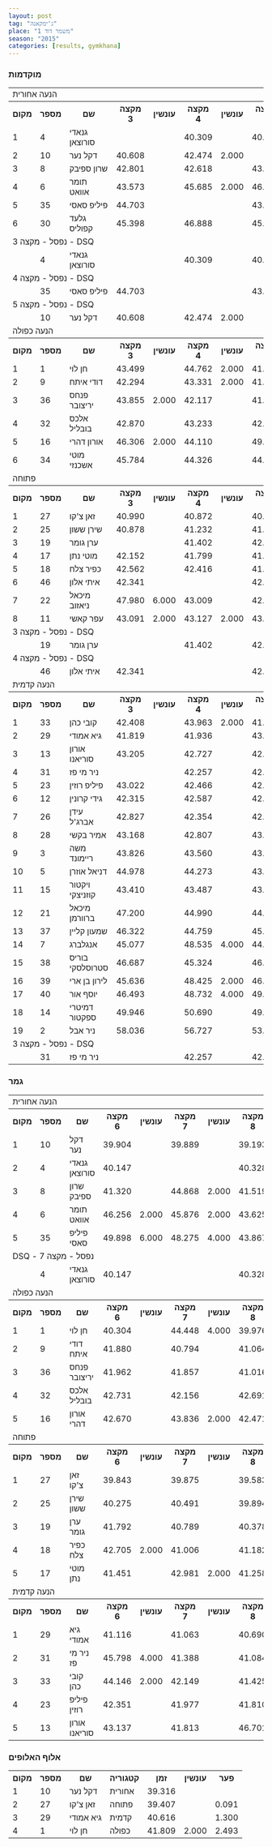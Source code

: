 ```yaml
---
layout: post
tag: "ג'ימקאנה"
place: "משמר דוד 1"
season: "2015"
categories: [results, gymkhana]
---
```

<h3>מוקדמות</h3>
<table class="line_color big_table">
<tr>
    <td colspan="99" class="title_font">הנעה אחורית</td>
</tr>
<tr class="rnkh_bkcolor">
    <th class="rnkh_font">מקום</th>
    <th class="rnkh_font">מספר</th>
    <th class="rnkh_font">שם</th>
    <th class="rnkh_font">מקצה 3</th>
    <th class="rnkh_font">עונשין</th>
    <th class="rnkh_font">מקצה 4</th>
    <th class="rnkh_font">עונשין</th>
    <th class="rnkh_font">מקצה 5</th>
    <th class="rnkh_font">עונשין</th>
    <th class="rnkh_font">זמן</th>
    <th class="rnkh_font">פער</th>
</tr>
<tr class="rnk_bkcolor">
    <td class="rnk_font">1</td>
    <td class="rnk_font">4</td>
    <td class="rnk_font">גנאדי סורוצאן</td>
    <td class="rnk_font"></td>
    <td class="rnk_font"></td>
    <td class="rnk_font">40.309</td>
    <td class="rnk_font"></td>
    <td class="rnk_font">40.511</td>
    <td class="rnk_font"></td>
    <td class="rnk_font">40.309</td>
    <td class="rnk_font"></td>
</tr>
<tr class="rnk_bkcolor">
    <td class="rnk_font">2</td>
    <td class="rnk_font">10</td>
    <td class="rnk_font">דקל נער</td>
    <td class="rnk_font">40.608</td>
    <td class="rnk_font"></td>
    <td class="rnk_font">42.474</td>
    <td class="rnk_font">2.000</td>
    <td class="rnk_font"></td>
    <td class="rnk_font"></td>
    <td class="rnk_font">40.608</td>
    <td class="rnk_font">0.299</td>
</tr>
<tr class="rnk_bkcolor">
    <td class="rnk_font">3</td>
    <td class="rnk_font">8</td>
    <td class="rnk_font">שרון ספיבק</td>
    <td class="rnk_font">42.801</td>
    <td class="rnk_font"></td>
    <td class="rnk_font">42.618</td>
    <td class="rnk_font"></td>
    <td class="rnk_font">43.332</td>
    <td class="rnk_font">2.000</td>
    <td class="rnk_font">42.618</td>
    <td class="rnk_font">2.309</td>
</tr>
<tr class="rnk_bkcolor">
    <td class="rnk_font">4</td>
    <td class="rnk_font">6</td>
    <td class="rnk_font">תומר אוואט</td>
    <td class="rnk_font">43.573</td>
    <td class="rnk_font"></td>
    <td class="rnk_font">45.685</td>
    <td class="rnk_font">2.000</td>
    <td class="rnk_font">46.346</td>
    <td class="rnk_font">2.000</td>
    <td class="rnk_font">43.573</td>
    <td class="rnk_font">3.264</td>
</tr>
<tr class="rnk_bkcolor">
    <td class="rnk_font">5</td>
    <td class="rnk_font">35</td>
    <td class="rnk_font">פיליפ סאסי</td>
    <td class="rnk_font">44.703</td>
    <td class="rnk_font"></td>
    <td class="rnk_font"></td>
    <td class="rnk_font"></td>
    <td class="rnk_font">43.998</td>
    <td class="rnk_font"></td>
    <td class="rnk_font">43.998</td>
    <td class="rnk_font">3.689</td>
</tr>
<tr class="rnk_bkcolor">
    <td class="rnk_font">6</td>
    <td class="rnk_font">30</td>
    <td class="rnk_font">גלעד קפוליס</td>
    <td class="rnk_font">45.398</td>
    <td class="rnk_font"></td>
    <td class="rnk_font">46.888</td>
    <td class="rnk_font"></td>
    <td class="rnk_font">45.884</td>
    <td class="rnk_font"></td>
    <td class="rnk_font">45.398</td>
    <td class="rnk_font">5.089</td>
</tr>
<tr>
    <td colspan="99" class="subtitle_font">נפסל - מקצה 3 - DSQ</td>
</tr>
<tr class="rnk_bkcolor">
    <td class="rnk_font"></td>
    <td class="rnk_font">4</td>
    <td class="rnk_font">גנאדי סורוצאן</td>
    <td class="rnk_font"></td>
    <td class="rnk_font"></td>
    <td class="rnk_font">40.309</td>
    <td class="rnk_font"></td>
    <td class="rnk_font">40.511</td>
    <td class="rnk_font"></td>
    <td class="rnk_font"></td>
    <td class="rnk_font"></td>
</tr>
<tr>
    <td colspan="99" class="subtitle_font">נפסל - מקצה 4 - DSQ</td>
</tr>
<tr class="rnk_bkcolor">
    <td class="rnk_font"></td>
    <td class="rnk_font">35</td>
    <td class="rnk_font">פיליפ סאסי</td>
    <td class="rnk_font">44.703</td>
    <td class="rnk_font"></td>
    <td class="rnk_font"></td>
    <td class="rnk_font"></td>
    <td class="rnk_font">43.998</td>
    <td class="rnk_font"></td>
    <td class="rnk_font"></td>
    <td class="rnk_font"></td>
</tr>
<tr>
    <td colspan="99" class="subtitle_font">נפסל - מקצה 5 - DSQ</td>
</tr>

<tr class="rnk_bkcolor">
    <td class="rnk_font"></td>
    <td class="rnk_font">10</td>
    <td class="rnk_font">דקל נער</td>
    <td class="rnk_font">40.608</td>
    <td class="rnk_font"></td>
    <td class="rnk_font">42.474</td>
    <td class="rnk_font">2.000</td>
    <td class="rnk_font"></td>
    <td class="rnk_font"></td>
    <td class="rnk_font"></td>
    <td class="rnk_font"></td>
</tr>
<tr>
    <td colspan="99" class="title_font">הנעה כפולה</td>
</tr>
<tr class="rnkh_bkcolor">
    <th class="rnkh_font">מקום</th>
    <th class="rnkh_font">מספר</th>
    <th class="rnkh_font">שם</th>
    <th class="rnkh_font">מקצה 3</th>
    <th class="rnkh_font">עונשין</th>
    <th class="rnkh_font">מקצה 4</th>
    <th class="rnkh_font">עונשין</th>
    <th class="rnkh_font">מקצה 5</th>
    <th class="rnkh_font">עונשין</th>
    <th class="rnkh_font">זמן</th>
    <th class="rnkh_font">פער</th>
</tr>
<tr class="rnk_bkcolor">
    <td class="rnk_font">1</td>
    <td class="rnk_font">1</td>
    <td class="rnk_font">חן לוי</td>
    <td class="rnk_font">43.499</td>
    <td class="rnk_font"></td>
    <td class="rnk_font">44.762</td>
    <td class="rnk_font">2.000</td>
    <td class="rnk_font">41.563</td>
    <td class="rnk_font"></td>
    <td class="rnk_font">41.563</td>
    <td class="rnk_font"></td>
</tr>
<tr class="rnk_bkcolor">
    <td class="rnk_font">2</td>
    <td class="rnk_font">9</td>
    <td class="rnk_font">דודי איתח</td>
    <td class="rnk_font">42.294</td>
    <td class="rnk_font"></td>
    <td class="rnk_font">43.331</td>
    <td class="rnk_font">2.000</td>
    <td class="rnk_font">41.609</td>
    <td class="rnk_font"></td>
    <td class="rnk_font">41.609</td>
    <td class="rnk_font">0.046</td>
</tr>
<tr class="rnk_bkcolor">
    <td class="rnk_font">3</td>
    <td class="rnk_font">36</td>
    <td class="rnk_font">פנחס יריצובר</td>
    <td class="rnk_font">43.855</td>
    <td class="rnk_font">2.000</td>
    <td class="rnk_font">42.117</td>
    <td class="rnk_font"></td>
    <td class="rnk_font">41.985</td>
    <td class="rnk_font"></td>
    <td class="rnk_font">41.985</td>
    <td class="rnk_font">0.422</td>
</tr>
<tr class="rnk_bkcolor">
    <td class="rnk_font">4</td>
    <td class="rnk_font">32</td>
    <td class="rnk_font">אלכס בובליל</td>
    <td class="rnk_font">42.870</td>
    <td class="rnk_font"></td>
    <td class="rnk_font">43.233</td>
    <td class="rnk_font"></td>
    <td class="rnk_font">42.710</td>
    <td class="rnk_font"></td>
    <td class="rnk_font">42.710</td>
    <td class="rnk_font">1.147</td>
</tr>
<tr class="rnk_bkcolor">
    <td class="rnk_font">5</td>
    <td class="rnk_font">16</td>
    <td class="rnk_font">אורון דהרי</td>
    <td class="rnk_font">46.306</td>
    <td class="rnk_font">2.000</td>
    <td class="rnk_font">44.110</td>
    <td class="rnk_font"></td>
    <td class="rnk_font">49.121</td>
    <td class="rnk_font">4.000</td>
    <td class="rnk_font">44.110</td>
    <td class="rnk_font">2.547</td>
</tr>
<tr class="rnk_bkcolor">
    <td class="rnk_font">6</td>
    <td class="rnk_font">34</td>
    <td class="rnk_font">מוטי אשכנזי</td>
    <td class="rnk_font">45.784</td>
    <td class="rnk_font"></td>
    <td class="rnk_font">44.326</td>
    <td class="rnk_font"></td>
    <td class="rnk_font">44.237</td>
    <td class="rnk_font"></td>
    <td class="rnk_font">44.237</td>
    <td class="rnk_font">2.674</td>
</tr>
<tr>
    <td colspan="99" class="title_font">פתוחה</td>
</tr>
<tr class="rnkh_bkcolor">
    <th class="rnkh_font">מקום</th>
    <th class="rnkh_font">מספר</th>
    <th class="rnkh_font">שם</th>
    <th class="rnkh_font">מקצה 3</th>
    <th class="rnkh_font">עונשין</th>
    <th class="rnkh_font">מקצה 4</th>
    <th class="rnkh_font">עונשין</th>
    <th class="rnkh_font">מקצה 5</th>
    <th class="rnkh_font">עונשין</th>
    <th class="rnkh_font">זמן</th>
    <th class="rnkh_font">פער</th>
</tr>
<tr class="rnk_bkcolor">
    <td class="rnk_font">1</td>
    <td class="rnk_font">27</td>
    <td class="rnk_font">זאן צ'קו</td>
    <td class="rnk_font">40.990</td>
    <td class="rnk_font"></td>
    <td class="rnk_font">40.872</td>
    <td class="rnk_font"></td>
    <td class="rnk_font">40.454</td>
    <td class="rnk_font"></td>
    <td class="rnk_font">40.454</td>
    <td class="rnk_font"></td>
</tr>
<tr class="rnk_bkcolor">
    <td class="rnk_font">2</td>
    <td class="rnk_font">25</td>
    <td class="rnk_font">שירן ששון</td>
    <td class="rnk_font">40.878</td>
    <td class="rnk_font"></td>
    <td class="rnk_font">41.232</td>
    <td class="rnk_font"></td>
    <td class="rnk_font">41.226</td>
    <td class="rnk_font"></td>
    <td class="rnk_font">40.878</td>
    <td class="rnk_font">0.424</td>
</tr>
<tr class="rnk_bkcolor">
    <td class="rnk_font">3</td>
    <td class="rnk_font">19</td>
    <td class="rnk_font">ערן גומר</td>
    <td class="rnk_font"></td>
    <td class="rnk_font"></td>
    <td class="rnk_font">41.402</td>
    <td class="rnk_font"></td>
    <td class="rnk_font">42.149</td>
    <td class="rnk_font"></td>
    <td class="rnk_font">41.402</td>
    <td class="rnk_font">0.948</td>
</tr>
<tr class="rnk_bkcolor">
    <td class="rnk_font">4</td>
    <td class="rnk_font">17</td>
    <td class="rnk_font">מוטי נתן</td>
    <td class="rnk_font">42.152</td>
    <td class="rnk_font"></td>
    <td class="rnk_font">41.799</td>
    <td class="rnk_font"></td>
    <td class="rnk_font">41.739</td>
    <td class="rnk_font"></td>
    <td class="rnk_font">41.739</td>
    <td class="rnk_font">1.285</td>
</tr>
<tr class="rnk_bkcolor">
    <td class="rnk_font">5</td>
    <td class="rnk_font">18</td>
    <td class="rnk_font">כפיר צלח</td>
    <td class="rnk_font">42.562</td>
    <td class="rnk_font"></td>
    <td class="rnk_font">42.416</td>
    <td class="rnk_font"></td>
    <td class="rnk_font">41.776</td>
    <td class="rnk_font"></td>
    <td class="rnk_font">41.776</td>
    <td class="rnk_font">1.322</td>
</tr>
<tr class="rnk_bkcolor">
    <td class="rnk_font">6</td>
    <td class="rnk_font">46</td>
    <td class="rnk_font">איתי אלון</td>
    <td class="rnk_font">42.341</td>
    <td class="rnk_font"></td>
    <td class="rnk_font"></td>
    <td class="rnk_font"></td>
    <td class="rnk_font">42.059</td>
    <td class="rnk_font"></td>
    <td class="rnk_font">42.059</td>
    <td class="rnk_font">1.605</td>
</tr>
<tr class="rnk_bkcolor">
    <td class="rnk_font">7</td>
    <td class="rnk_font">22</td>
    <td class="rnk_font">מיכאל ניאזוב</td>
    <td class="rnk_font">47.980</td>
    <td class="rnk_font">6.000</td>
    <td class="rnk_font">43.009</td>
    <td class="rnk_font"></td>
    <td class="rnk_font">42.541</td>
    <td class="rnk_font"></td>
    <td class="rnk_font">42.541</td>
    <td class="rnk_font">2.087</td>
</tr>
<tr class="rnk_bkcolor">
    <td class="rnk_font">8</td>
    <td class="rnk_font">11</td>
    <td class="rnk_font">עפר קאשי</td>
    <td class="rnk_font">43.091</td>
    <td class="rnk_font">2.000</td>
    <td class="rnk_font">43.127</td>
    <td class="rnk_font">2.000</td>
    <td class="rnk_font">43.579</td>
    <td class="rnk_font">2.000</td>
    <td class="rnk_font">43.091</td>
    <td class="rnk_font">2.637</td>
</tr>
<tr>
    <td colspan="99" class="subtitle_font">נפסל - מקצה 3 - DSQ</td>
</tr>
<tr class="rnk_bkcolor">
    <td class="rnk_font"></td>
    <td class="rnk_font">19</td>
    <td class="rnk_font">ערן גומר</td>
    <td class="rnk_font"></td>
    <td class="rnk_font"></td>
    <td class="rnk_font">41.402</td>
    <td class="rnk_font"></td>
    <td class="rnk_font">42.149</td>
    <td class="rnk_font"></td>
    <td class="rnk_font"></td>
    <td class="rnk_font"></td>
</tr>
<tr>
    <td colspan="99" class="subtitle_font">נפסל - מקצה 4 - DSQ</td>
</tr>
<tr class="rnk_bkcolor">
    <td class="rnk_font"></td>
    <td class="rnk_font">46</td>
    <td class="rnk_font">איתי אלון</td>
    <td class="rnk_font">42.341</td>
    <td class="rnk_font"></td>
    <td class="rnk_font"></td>
    <td class="rnk_font"></td>
    <td class="rnk_font">42.059</td>
    <td class="rnk_font"></td>
    <td class="rnk_font"></td>
    <td class="rnk_font"></td>
</tr>
<tr>
    <td colspan="99" class="title_font">הנעה קדמית</td>
</tr>
<tr class="rnkh_bkcolor">
    <th class="rnkh_font">מקום</th>
    <th class="rnkh_font">מספר</th>
    <th class="rnkh_font">שם</th>
    <th class="rnkh_font">מקצה 3</th>
    <th class="rnkh_font">עונשין</th>
    <th class="rnkh_font">מקצה 4</th>
    <th class="rnkh_font">עונשין</th>
    <th class="rnkh_font">מקצה 5</th>
    <th class="rnkh_font">עונשין</th>
    <th class="rnkh_font">זמן</th>
    <th class="rnkh_font">פער</th>
</tr>
<tr class="rnk_bkcolor">
    <td class="rnk_font">1</td>
    <td class="rnk_font">33</td>
    <td class="rnk_font">קובי כהן</td>
    <td class="rnk_font">42.408</td>
    <td class="rnk_font"></td>
    <td class="rnk_font">43.963</td>
    <td class="rnk_font">2.000</td>
    <td class="rnk_font">41.443</td>
    <td class="rnk_font"></td>
    <td class="rnk_font">41.443</td>
    <td class="rnk_font"></td>
</tr>
<tr class="rnk_bkcolor">
    <td class="rnk_font">2</td>
    <td class="rnk_font">29</td>
    <td class="rnk_font">גיא אמודי</td>
    <td class="rnk_font">41.819</td>
    <td class="rnk_font"></td>
    <td class="rnk_font">41.936</td>
    <td class="rnk_font"></td>
    <td class="rnk_font">43.619</td>
    <td class="rnk_font">2.000</td>
    <td class="rnk_font">41.819</td>
    <td class="rnk_font">0.376</td>
</tr>
<tr class="rnk_bkcolor">
    <td class="rnk_font">3</td>
    <td class="rnk_font">13</td>
    <td class="rnk_font">אורון סוריאנו</td>
    <td class="rnk_font">43.205</td>
    <td class="rnk_font"></td>
    <td class="rnk_font">42.727</td>
    <td class="rnk_font"></td>
    <td class="rnk_font">42.225</td>
    <td class="rnk_font"></td>
    <td class="rnk_font">42.225</td>
    <td class="rnk_font">0.782</td>
</tr>
<tr class="rnk_bkcolor">
    <td class="rnk_font">4</td>
    <td class="rnk_font">31</td>
    <td class="rnk_font">ניר מי פז</td>
    <td class="rnk_font"></td>
    <td class="rnk_font"></td>
    <td class="rnk_font">42.257</td>
    <td class="rnk_font"></td>
    <td class="rnk_font">42.386</td>
    <td class="rnk_font"></td>
    <td class="rnk_font">42.257</td>
    <td class="rnk_font">0.814</td>
</tr>
<tr class="rnk_bkcolor">
    <td class="rnk_font">5</td>
    <td class="rnk_font">23</td>
    <td class="rnk_font">פיליפ רוזין</td>
    <td class="rnk_font">43.022</td>
    <td class="rnk_font"></td>
    <td class="rnk_font">42.466</td>
    <td class="rnk_font"></td>
    <td class="rnk_font">42.270</td>
    <td class="rnk_font"></td>
    <td class="rnk_font">42.270</td>
    <td class="rnk_font">0.827</td>
</tr>
<tr class="rnk_bkcolor">
    <td class="rnk_font">6</td>
    <td class="rnk_font">12</td>
    <td class="rnk_font">גידי קרונין</td>
    <td class="rnk_font">42.315</td>
    <td class="rnk_font"></td>
    <td class="rnk_font">42.587</td>
    <td class="rnk_font"></td>
    <td class="rnk_font">42.435</td>
    <td class="rnk_font"></td>
    <td class="rnk_font">42.315</td>
    <td class="rnk_font">0.872</td>
</tr>
<tr class="rnk_bkcolor">
    <td class="rnk_font">7</td>
    <td class="rnk_font">26</td>
    <td class="rnk_font">עידן אברג'ל</td>
    <td class="rnk_font">42.827</td>
    <td class="rnk_font"></td>
    <td class="rnk_font">42.354</td>
    <td class="rnk_font"></td>
    <td class="rnk_font">42.435</td>
    <td class="rnk_font"></td>
    <td class="rnk_font">42.354</td>
    <td class="rnk_font">0.911</td>
</tr>
<tr class="rnk_bkcolor">
    <td class="rnk_font">8</td>
    <td class="rnk_font">28</td>
    <td class="rnk_font">אמיר בקשי</td>
    <td class="rnk_font">43.168</td>
    <td class="rnk_font"></td>
    <td class="rnk_font">42.807</td>
    <td class="rnk_font"></td>
    <td class="rnk_font">43.529</td>
    <td class="rnk_font"></td>
    <td class="rnk_font">42.807</td>
    <td class="rnk_font">1.364</td>
</tr>
<tr class="rnk_bkcolor">
    <td class="rnk_font">9</td>
    <td class="rnk_font">3</td>
    <td class="rnk_font">משה ריימונד</td>
    <td class="rnk_font">43.826</td>
    <td class="rnk_font"></td>
    <td class="rnk_font">43.560</td>
    <td class="rnk_font"></td>
    <td class="rnk_font">43.355</td>
    <td class="rnk_font"></td>
    <td class="rnk_font">43.355</td>
    <td class="rnk_font">1.912</td>
</tr>
<tr class="rnk_bkcolor">
    <td class="rnk_font">10</td>
    <td class="rnk_font">5</td>
    <td class="rnk_font">דניאל אוזרן</td>
    <td class="rnk_font">44.978</td>
    <td class="rnk_font"></td>
    <td class="rnk_font">44.273</td>
    <td class="rnk_font"></td>
    <td class="rnk_font">43.408</td>
    <td class="rnk_font"></td>
    <td class="rnk_font">43.408</td>
    <td class="rnk_font">1.965</td>
</tr>
<tr class="rnk_bkcolor">
    <td class="rnk_font">11</td>
    <td class="rnk_font">15</td>
    <td class="rnk_font">ויקטור קוזניצקי</td>
    <td class="rnk_font">43.410</td>
    <td class="rnk_font"></td>
    <td class="rnk_font">43.487</td>
    <td class="rnk_font"></td>
    <td class="rnk_font">43.448</td>
    <td class="rnk_font"></td>
    <td class="rnk_font">43.410</td>
    <td class="rnk_font">1.967</td>
</tr>
<tr class="rnk_bkcolor">
    <td class="rnk_font">12</td>
    <td class="rnk_font">21</td>
    <td class="rnk_font">מיכאל ברוורמן</td>
    <td class="rnk_font">47.200</td>
    <td class="rnk_font"></td>
    <td class="rnk_font">44.990</td>
    <td class="rnk_font"></td>
    <td class="rnk_font">44.448</td>
    <td class="rnk_font"></td>
    <td class="rnk_font">44.448</td>
    <td class="rnk_font">3.005</td>
</tr>
<tr class="rnk_bkcolor">
    <td class="rnk_font">13</td>
    <td class="rnk_font">37</td>
    <td class="rnk_font">שמעון קליין</td>
    <td class="rnk_font">46.322</td>
    <td class="rnk_font"></td>
    <td class="rnk_font">44.759</td>
    <td class="rnk_font"></td>
    <td class="rnk_font">45.698</td>
    <td class="rnk_font"></td>
    <td class="rnk_font">44.759</td>
    <td class="rnk_font">3.316</td>
</tr>
<tr class="rnk_bkcolor">
    <td class="rnk_font">14</td>
    <td class="rnk_font">7</td>
    <td class="rnk_font">אנגלברג</td>
    <td class="rnk_font">45.077</td>
    <td class="rnk_font"></td>
    <td class="rnk_font">48.535</td>
    <td class="rnk_font">4.000</td>
    <td class="rnk_font">44.938</td>
    <td class="rnk_font"></td>
    <td class="rnk_font">44.938</td>
    <td class="rnk_font">3.495</td>
</tr>
<tr class="rnk_bkcolor">
    <td class="rnk_font">15</td>
    <td class="rnk_font">38</td>
    <td class="rnk_font">בוריס סטרוסלסקי</td>
    <td class="rnk_font">46.687</td>
    <td class="rnk_font"></td>
    <td class="rnk_font">45.324</td>
    <td class="rnk_font"></td>
    <td class="rnk_font">46.728</td>
    <td class="rnk_font">2.000</td>
    <td class="rnk_font">45.324</td>
    <td class="rnk_font">3.881</td>
</tr>
<tr class="rnk_bkcolor">
    <td class="rnk_font">16</td>
    <td class="rnk_font">39</td>
    <td class="rnk_font">לירון בן ארי</td>
    <td class="rnk_font">45.636</td>
    <td class="rnk_font"></td>
    <td class="rnk_font">48.425</td>
    <td class="rnk_font">2.000</td>
    <td class="rnk_font">46.843</td>
    <td class="rnk_font"></td>
    <td class="rnk_font">45.636</td>
    <td class="rnk_font">4.193</td>
</tr>
<tr class="rnk_bkcolor">
    <td class="rnk_font">17</td>
    <td class="rnk_font">40</td>
    <td class="rnk_font">יוסף אור</td>
    <td class="rnk_font">46.493</td>
    <td class="rnk_font"></td>
    <td class="rnk_font">48.732</td>
    <td class="rnk_font">4.000</td>
    <td class="rnk_font">49.180</td>
    <td class="rnk_font">4.000</td>
    <td class="rnk_font">46.493</td>
    <td class="rnk_font">5.050</td>
</tr>
<tr class="rnk_bkcolor">
    <td class="rnk_font">18</td>
    <td class="rnk_font">14</td>
    <td class="rnk_font">דמיטרי ספקטור</td>
    <td class="rnk_font">49.946</td>
    <td class="rnk_font"></td>
    <td class="rnk_font">50.690</td>
    <td class="rnk_font"></td>
    <td class="rnk_font">49.591</td>
    <td class="rnk_font"></td>
    <td class="rnk_font">49.591</td>
    <td class="rnk_font">8.148</td>
</tr>
<tr class="rnk_bkcolor">
    <td class="rnk_font">19</td>
    <td class="rnk_font">2</td>
    <td class="rnk_font">ניר אבל</td>
    <td class="rnk_font">58.036</td>
    <td class="rnk_font"></td>
    <td class="rnk_font">56.727</td>
    <td class="rnk_font"></td>
    <td class="rnk_font">53.749</td>
    <td class="rnk_font"></td>
    <td class="rnk_font">53.749</td>
    <td class="rnk_font">12.306</td>
</tr>
<tr>
    <td colspan="99" class="subtitle_font">נפסל - מקצה 3 - DSQ</td>
</tr>
<tr class="rnk_bkcolor">
    <td class="rnk_font"></td>
    <td class="rnk_font">31</td>
    <td class="rnk_font">ניר מי פז</td>
    <td class="rnk_font"></td>
    <td class="rnk_font"></td>
    <td class="rnk_font">42.257</td>
    <td class="rnk_font"></td>
    <td class="rnk_font">42.386</td>
    <td class="rnk_font"></td>
    <td class="rnk_font"></td>
    <td class="rnk_font"></td>
</tr>
</table>
<h3>גמר</h3>
<table class="line_color big_table">
<tr>
    <td colspan="99" class="title_font">הנעה אחורית</td>
</tr>
<tr class="rnkh_bkcolor">
    <th class="rnkh_font">מקום</th>
    <th class="rnkh_font">מספר</th>
    <th class="rnkh_font">שם</th>
    <th class="rnkh_font">מקצה 6</th>
    <th class="rnkh_font">עונשין</th>
    <th class="rnkh_font">מקצה 7</th>
    <th class="rnkh_font">עונשין</th>
    <th class="rnkh_font">מקצה 8</th>
    <th class="rnkh_font">עונשין</th>
    <th class="rnkh_font">זמן</th>
    <th class="rnkh_font">פער</th>
</tr>
<tr class="rnk_bkcolor">
    <td class="rnk_font">1</td>
    <td class="rnk_font">10</td>
    <td class="rnk_font">דקל נער</td>
    <td class="rnk_font">39.904</td>
    <td class="rnk_font"></td>
    <td class="rnk_font">39.889</td>
    <td class="rnk_font"></td>
    <td class="rnk_font">39.193</td>
    <td class="rnk_font"></td>
    <td class="rnk_font">39.193</td>
    <td class="rnk_font"></td>
</tr>
<tr class="rnk_bkcolor">
    <td class="rnk_font">2</td>
    <td class="rnk_font">4</td>
    <td class="rnk_font">גנאדי סורוצאן</td>
    <td class="rnk_font">40.147</td>
    <td class="rnk_font"></td>
    <td class="rnk_font"></td>
    <td class="rnk_font"></td>
    <td class="rnk_font">40.328</td>
    <td class="rnk_font"></td>
    <td class="rnk_font">40.147</td>
    <td class="rnk_font">0.954</td>
</tr>
<tr class="rnk_bkcolor">
    <td class="rnk_font">3</td>
    <td class="rnk_font">8</td>
    <td class="rnk_font">שרון ספיבק</td>
    <td class="rnk_font">41.320</td>
    <td class="rnk_font"></td>
    <td class="rnk_font">44.868</td>
    <td class="rnk_font">2.000</td>
    <td class="rnk_font">41.519</td>
    <td class="rnk_font"></td>
    <td class="rnk_font">41.320</td>
    <td class="rnk_font">2.127</td>
</tr>
<tr class="rnk_bkcolor">
    <td class="rnk_font">4</td>
    <td class="rnk_font">6</td>
    <td class="rnk_font">תומר אוואט</td>
    <td class="rnk_font">46.256</td>
    <td class="rnk_font">2.000</td>
    <td class="rnk_font">45.876</td>
    <td class="rnk_font">2.000</td>
    <td class="rnk_font">43.625</td>
    <td class="rnk_font"></td>
    <td class="rnk_font">43.625</td>
    <td class="rnk_font">4.432</td>
</tr>
<tr class="rnk_bkcolor">
    <td class="rnk_font">5</td>
    <td class="rnk_font">35</td>
    <td class="rnk_font">פיליפ סאסי</td>
    <td class="rnk_font">49.898</td>
    <td class="rnk_font">6.000</td>
    <td class="rnk_font">48.275</td>
    <td class="rnk_font">4.000</td>
    <td class="rnk_font">43.867</td>
    <td class="rnk_font"></td>
    <td class="rnk_font">43.867</td>
    <td class="rnk_font">4.674</td>
</tr>
<tr>
    <td colspan="99" class="subtitle_font">DSQ - נפסל - מקצה 7</td>
</tr>
<tr class="rnk_bkcolor">
    <td class="rnk_font"></td>
    <td class="rnk_font">4</td>
    <td class="rnk_font">גנאדי סורוצאן</td>
    <td class="rnk_font">40.147</td>
    <td class="rnk_font"></td>
    <td class="rnk_font"></td>
    <td class="rnk_font"></td>
    <td class="rnk_font">40.328</td>
    <td class="rnk_font"></td>
    <td class="rnk_font"></td>
    <td class="rnk_font"></td>
</tr>
<tr>
    <td colspan="99" class="title_font">הנעה כפולה</td>
</tr>
<tr class="rnkh_bkcolor">
    <th class="rnkh_font">מקום</th>
    <th class="rnkh_font">מספר</th>
    <th class="rnkh_font">שם</th>
    <th class="rnkh_font">מקצה 6</th>
    <th class="rnkh_font">עונשין</th>
    <th class="rnkh_font">מקצה 7</th>
    <th class="rnkh_font">עונשין</th>
    <th class="rnkh_font">מקצה 8</th>
    <th class="rnkh_font">עונשין</th>
    <th class="rnkh_font">זמן</th>
    <th class="rnkh_font">פער</th>
</tr>
<tr class="rnk_bkcolor">
    <td class="rnk_font">1</td>
    <td class="rnk_font">1</td>
    <td class="rnk_font">חן לוי</td>
    <td class="rnk_font">40.304</td>
    <td class="rnk_font"></td>
    <td class="rnk_font">44.448</td>
    <td class="rnk_font">4.000</td>
    <td class="rnk_font">39.976</td>
    <td class="rnk_font"></td>
    <td class="rnk_font">39.976</td>
    <td class="rnk_font"></td>
</tr>
<tr class="rnk_bkcolor">
    <td class="rnk_font">2</td>
    <td class="rnk_font">9</td>
    <td class="rnk_font">דודי איתח</td>
    <td class="rnk_font">41.880</td>
    <td class="rnk_font"></td>
    <td class="rnk_font">40.794</td>
    <td class="rnk_font"></td>
    <td class="rnk_font">41.064</td>
    <td class="rnk_font"></td>
    <td class="rnk_font">40.794</td>
    <td class="rnk_font">0.818</td>
</tr>
<tr class="rnk_bkcolor">
    <td class="rnk_font">3</td>
    <td class="rnk_font">36</td>
    <td class="rnk_font">פנחס יריצובר</td>
    <td class="rnk_font">41.962</td>
    <td class="rnk_font"></td>
    <td class="rnk_font">41.857</td>
    <td class="rnk_font"></td>
    <td class="rnk_font">41.016</td>
    <td class="rnk_font"></td>
    <td class="rnk_font">41.016</td>
    <td class="rnk_font">1.040</td>
</tr>
<tr class="rnk_bkcolor">
    <td class="rnk_font">4</td>
    <td class="rnk_font">32</td>
    <td class="rnk_font">אלכס בובליל</td>
    <td class="rnk_font">42.731</td>
    <td class="rnk_font"></td>
    <td class="rnk_font">42.156</td>
    <td class="rnk_font"></td>
    <td class="rnk_font">42.691</td>
    <td class="rnk_font"></td>
    <td class="rnk_font">42.156</td>
    <td class="rnk_font">2.180</td>
</tr>
<tr class="rnk_bkcolor">
    <td class="rnk_font">5</td>
    <td class="rnk_font">16</td>
    <td class="rnk_font">אורון דהרי</td>
    <td class="rnk_font">42.670</td>
    <td class="rnk_font"></td>
    <td class="rnk_font">43.836</td>
    <td class="rnk_font">2.000</td>
    <td class="rnk_font">42.471</td>
    <td class="rnk_font"></td>
    <td class="rnk_font">42.471</td>
    <td class="rnk_font">2.495</td>
</tr>
<tr>
    <td colspan="99" class="title_font">פתוחה</td>
</tr>
<tr class="rnkh_bkcolor">
    <th class="rnkh_font">מקום</th>
    <th class="rnkh_font">מספר</th>
    <th class="rnkh_font">שם</th>
    <th class="rnkh_font">מקצה 6</th>
    <th class="rnkh_font">עונשין</th>
    <th class="rnkh_font">מקצה 7</th>
    <th class="rnkh_font">עונשין</th>
    <th class="rnkh_font">מקצה 8</th>
    <th class="rnkh_font">עונשין</th>
    <th class="rnkh_font">זמן</th>
    <th class="rnkh_font">פער</th>
</tr>
<tr class="rnk_bkcolor">
    <td class="rnk_font">1</td>
    <td class="rnk_font">27</td>
    <td class="rnk_font">זאן צ'קו</td>
    <td class="rnk_font">39.843</td>
    <td class="rnk_font"></td>
    <td class="rnk_font">39.875</td>
    <td class="rnk_font"></td>
    <td class="rnk_font">39.583</td>
    <td class="rnk_font"></td>
    <td class="rnk_font">39.583</td>
    <td class="rnk_font"></td>
</tr>
<tr class="rnk_bkcolor">
    <td class="rnk_font">2</td>
    <td class="rnk_font">25</td>
    <td class="rnk_font">שירן ששון</td>
    <td class="rnk_font">40.275</td>
    <td class="rnk_font"></td>
    <td class="rnk_font">40.491</td>
    <td class="rnk_font"></td>
    <td class="rnk_font">39.894</td>
    <td class="rnk_font"></td>
    <td class="rnk_font">39.894</td>
    <td class="rnk_font">0.311</td>
</tr>
<tr class="rnk_bkcolor">
    <td class="rnk_font">3</td>
    <td class="rnk_font">19</td>
    <td class="rnk_font">ערן גומר</td>
    <td class="rnk_font">41.792</td>
    <td class="rnk_font"></td>
    <td class="rnk_font">40.789</td>
    <td class="rnk_font"></td>
    <td class="rnk_font">40.378</td>
    <td class="rnk_font"></td>
    <td class="rnk_font">40.378</td>
    <td class="rnk_font">0.795</td>
</tr>
<tr class="rnk_bkcolor">
    <td class="rnk_font">4</td>
    <td class="rnk_font">18</td>
    <td class="rnk_font">כפיר צלח</td>
    <td class="rnk_font">42.705</td>
    <td class="rnk_font">2.000</td>
    <td class="rnk_font">41.006</td>
    <td class="rnk_font"></td>
    <td class="rnk_font">41.182</td>
    <td class="rnk_font"></td>
    <td class="rnk_font">41.006</td>
    <td class="rnk_font">1.423</td>
</tr>
<tr class="rnk_bkcolor">
    <td class="rnk_font">5</td>
    <td class="rnk_font">17</td>
    <td class="rnk_font">מוטי נתן</td>
    <td class="rnk_font">41.451</td>
    <td class="rnk_font"></td>
    <td class="rnk_font">42.981</td>
    <td class="rnk_font">2.000</td>
    <td class="rnk_font">41.258</td>
    <td class="rnk_font"></td>
    <td class="rnk_font">41.258</td>
    <td class="rnk_font">1.675</td>
</tr>
<tr>
    <td colspan="99" class="title_font">הנעה קדמית</td>
</tr>
<tr class="rnkh_bkcolor">
    <th class="rnkh_font">מקום</th>
    <th class="rnkh_font">מספר</th>
    <th class="rnkh_font">שם</th>
    <th class="rnkh_font">מקצה 6</th>
    <th class="rnkh_font">עונשין</th>
    <th class="rnkh_font">מקצה 7</th>
    <th class="rnkh_font">עונשין</th>
    <th class="rnkh_font">מקצה 8</th>
    <th class="rnkh_font">עונשין</th>
    <th class="rnkh_font">זמן</th>
    <th class="rnkh_font">פער</th>
</tr>
<tr class="rnk_bkcolor">
    <td class="rnk_font">1</td>
    <td class="rnk_font">29</td>
    <td class="rnk_font">גיא אמודי</td>
    <td class="rnk_font">41.116</td>
    <td class="rnk_font"></td>
    <td class="rnk_font">41.063</td>
    <td class="rnk_font"></td>
    <td class="rnk_font">40.690</td>
    <td class="rnk_font"></td>
    <td class="rnk_font">40.690</td>
    <td class="rnk_font"></td>
</tr>
<tr class="rnk_bkcolor">
    <td class="rnk_font">2</td>
    <td class="rnk_font">31</td>
    <td class="rnk_font">ניר מי פז</td>
    <td class="rnk_font">45.798</td>
    <td class="rnk_font">4.000</td>
    <td class="rnk_font">41.388</td>
    <td class="rnk_font"></td>
    <td class="rnk_font">41.084</td>
    <td class="rnk_font"></td>
    <td class="rnk_font">41.084</td>
    <td class="rnk_font">0.394</td>
</tr>
<tr class="rnk_bkcolor">
    <td class="rnk_font">3</td>
    <td class="rnk_font">33</td>
    <td class="rnk_font">קובי כהן</td>
    <td class="rnk_font">44.146</td>
    <td class="rnk_font">2.000</td>
    <td class="rnk_font">42.149</td>
    <td class="rnk_font"></td>
    <td class="rnk_font">41.425</td>
    <td class="rnk_font"></td>
    <td class="rnk_font">41.425</td>
    <td class="rnk_font">0.735</td>
</tr>
<tr class="rnk_bkcolor">
    <td class="rnk_font">4</td>
    <td class="rnk_font">23</td>
    <td class="rnk_font">פיליפ רוזין</td>
    <td class="rnk_font">42.351</td>
    <td class="rnk_font"></td>
    <td class="rnk_font">41.977</td>
    <td class="rnk_font"></td>
    <td class="rnk_font">41.810</td>
    <td class="rnk_font"></td>
    <td class="rnk_font">41.810</td>
    <td class="rnk_font">1.120</td>
</tr>
<tr class="rnk_bkcolor">
    <td class="rnk_font">5</td>
    <td class="rnk_font">13</td>
    <td class="rnk_font">אורון סוריאנו</td>
    <td class="rnk_font">43.137</td>
    <td class="rnk_font"></td>
    <td class="rnk_font">41.813</td>
    <td class="rnk_font"></td>
    <td class="rnk_font">46.701</td>
    <td class="rnk_font">4.000</td>
    <td class="rnk_font">41.813</td>
    <td class="rnk_font">1.123</td>
</tr>
</table>
<h3>אלוף האלופים</h3>
<table class="line_color big_table">
<tr class="rnkh_bkcolor">
    <th class="rnkh_font">מקום</th>
    <th class="rnkh_font">מספר</th>
    <th class="rnkh_font">שם</th>
    <th class="rnkh_font">קטגוריה</th>
    <th class="rnkh_font">זמן</th>
    <th class="rnkh_font">עונשין</th>
    <th class="rnkh_font">פער</th>
</tr>
<tr class="rnk_bkcolor">
    <td class="rnk_font">1</td>
    <td class="rnk_font">10</td>
    <td class="rnk_font">דקל נער</td>
    <td class="rnk_font">אחורית</td>
    <td class="rnk_font">39.316</td>
    <td class="rnk_font"></td>
    <td class="rnk_font"></td>
</tr>
<tr class="rnk_bkcolor">
    <td class="rnk_font">2</td>
    <td class="rnk_font">27</td>
    <td class="rnk_font">זאן צ'קו</td>
    <td class="rnk_font">פתוחה</td>
    <td class="rnk_font">39.407</td>
    <td class="rnk_font"></td>
    <td class="rnk_font">0.091</td>
</tr>
<tr class="rnk_bkcolor">
    <td class="rnk_font">3</td>
    <td class="rnk_font">29</td>
    <td class="rnk_font">גיא אמודי</td>
    <td class="rnk_font">קדמית</td>
    <td class="rnk_font">40.616</td>
    <td class="rnk_font"></td>
    <td class="rnk_font">1.300</td>
</tr>
<tr class="rnk_bkcolor">
    <td class="rnk_font">4</td>
    <td class="rnk_font">1</td>
    <td class="rnk_font">חן לוי</td>
    <td class="rnk_font">כפולה</td>
    <td class="rnk_font">41.809</td>
    <td class="rnk_font">2.000</td>
    <td class="rnk_font">2.493</td>
</tr>
</table>
